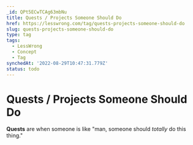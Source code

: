 ```yaml
---
_id: QPt5ECwTCAg63mbNu
title: Quests / Projects Someone Should Do
href: https://lesswrong.com/tag/quests-projects-someone-should-do
slug: quests-projects-someone-should-do
type: tag
tags:
  - LessWrong
  - Concept
  - Tag
synchedAt: '2022-08-29T10:47:31.779Z'
status: todo
---
```


# Quests / Projects Someone Should Do

**Quests** are when someone is like "man, someone should *totally* do this thing."
